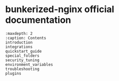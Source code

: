 # bunkerized-nginx official documentation

```{toctree}
:maxdepth: 2
:caption: Contents
introduction
integrations
quickstart_guide
special_folders
security_tuning
environment_variables
troubleshooting
plugins
```
